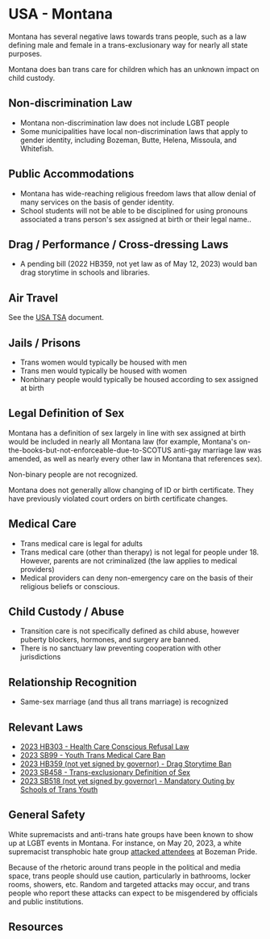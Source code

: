 # USA - Montana

Montana has several negative laws towards trans people, such as a law
defining male and female in a trans-exclusionary way for nearly all
state purposes.

Montana does ban trans care for children which has an unknown impact on
child custody.

## Non-discrimination Law

 * Montana non-discrimination law does not include LGBT people
 * Some municipalities have local non-discrimination laws that apply to
   gender identity, including Bozeman, Butte, Helena, Missoula, and Whitefish.

## Public Accommodations

 * Montana has wide-reaching religious freedom laws that allow denial of
   many services on the basis of gender identity.
 * School students will not be able to be disciplined for using
   pronouns associated a trans person's sex assigned at birth or their
   legal name..

## Drag / Performance / Cross-dressing Laws

 * A pending bill (2022 HB359, not yet law as of May 12, 2023) would ban
   drag storytime in schools and libraries.

## Air Travel

See the [USA TSA](../notes/tsa.md) document.

## Jails / Prisons

 * Trans women would typically be housed with men
 * Trans men would typically be housed with women
 * Nonbinary people would typically be housed according to sex
   assigned at birth

## Legal Definition of Sex

Montana has a definition of sex largely in line with sex assigned at birth
would be included in nearly all Montana law (for example, Montana's
on-the-books-but-not-enforceable-due-to-SCOTUS anti-gay marriage law was
amended, as well as nearly every other law in Montana that references
sex).

Non-binary people are not recognized.

Montana does not generally allow changing of ID or birth certificate.
They have previously violated court orders on birth certificate changes.

## Medical Care

 * Trans medical care is legal for adults
 * Trans medical care (other than therapy) is not legal for people under 18.
   However, parents are not criminalized (the law applies to
   medical providers)
 * Medical providers can deny non-emergency care on the basis of their
   religious beliefs or conscious.

## Child Custody / Abuse

 * Transition care is not specifically defined as child abuse, however
   puberty blockers, hormones, and surgery are banned.
 * There is no sanctuary law preventing cooperation with other
   jurisdictions
 
## Relationship Recognition

 * Same-sex marriage (and thus all trans marriage) is recognized

## Relevant Laws

 * [2023 HB303 - Health Care Conscious Refusal Law](https://legiscan.com/MT/text/HB303/id/2785644)
 * [2023 SB99 - Youth Trans Medical Care Ban](https://legiscan.com/MT/text/SB99/id/2786141)
 * [2023 HB359 (not yet signed by governor) - Drag Storytime Ban](https://legiscan.com/MT/text/HB359/id/2804104)
 * [2023 SB458 - Trans-exclusionary Definition of Sex](https://legiscan.com/MT/text/SB458/id/2796910)
 * [2023 SB518 (not yet signed by governor) - Mandatory Outing by Schools of Trans Youth](https://legiscan.com/MT/text/SB518/id/2800789)

## General Safety

White supremacists and anti-trans hate groups have been known to show up
at LGBT events in Montana. For instance, on May 20, 2023, a white
supremacist transphobic hate group [attacked attendees](https://www.losangelesblade.com/2023/05/21/bozeman-pride-marred-by-white-supremacy-anti-lgbtq-groups/)
at Bozeman Pride.

Because of the rhetoric around trans people in the political and media
space, trans people should use caution, particularly in bathrooms,
locker rooms, showers, etc.  Random and targeted attacks may occur, and
trans people who report these attacks can expect to be misgendered by
officials and public institutions.

## Resources

